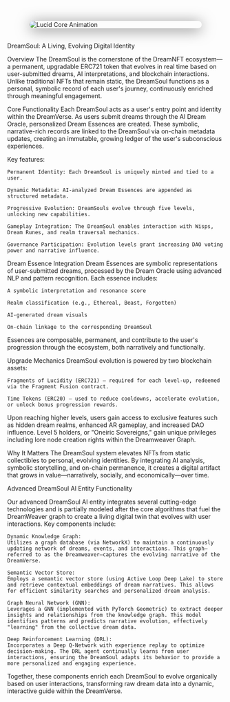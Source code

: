 <img src="/images/lucid_core_gif.gif" alt="Lucid Core Animation" style="display:block;margin:0 auto 2rem auto;max-width:400px;border-radius:16px;box-shadow:0 4px 32px #0008;">

DreamSoul: A Living, Evolving Digital Identity

Overview
The DreamSoul is the cornerstone of the DreamNFT ecosystem—a permanent, upgradable ERC721 token that evolves in real time based on user-submitted dreams, AI interpretations, and blockchain interactions. Unlike traditional NFTs that remain static, the DreamSoul functions as a personal, symbolic record of each user's journey, continuously enriched through meaningful engagement.

Core Functionality
Each DreamSoul acts as a user's entry point and identity within the DreamVerse. As users submit dreams through the AI Dream Oracle, personalized Dream Essences are created. These symbolic, narrative-rich records are linked to the DreamSoul via on-chain metadata updates, creating an immutable, growing ledger of the user's subconscious experiences.

Key features:

    Permanent Identity: Each DreamSoul is uniquely minted and tied to a user.

    Dynamic Metadata: AI-analyzed Dream Essences are appended as structured metadata.

    Progressive Evolution: DreamSouls evolve through five levels, unlocking new capabilities.

    Gameplay Integration: The DreamSoul enables interaction with Wisps, Dream Runes, and realm traversal mechanics.

    Governance Participation: Evolution levels grant increasing DAO voting power and narrative influence.

Dream Essence Integration
Dream Essences are symbolic representations of user-submitted dreams, processed by the Dream Oracle using advanced NLP and pattern recognition. Each essence includes:

    A symbolic interpretation and resonance score

    Realm classification (e.g., Ethereal, Beast, Forgotten)

    AI-generated dream visuals

    On-chain linkage to the corresponding DreamSoul

Essences are composable, permanent, and contribute to the user's progression through the ecosystem, both narratively and functionally.

Upgrade Mechanics
DreamSoul evolution is powered by two blockchain assets:

    Fragments of Lucidity (ERC721) – required for each level-up, redeemed via the Fragment Fusion contract.

    Time Tokens (ERC20) – used to reduce cooldowns, accelerate evolution, or unlock bonus progression rewards.

Upon reaching higher levels, users gain access to exclusive features such as hidden dream realms, enhanced AR gameplay, and increased DAO influence. Level 5 holders, or "Oneiric Sovereigns," gain unique privileges including lore node creation rights within the Dreamweaver Graph.

Why It Matters
The DreamSoul system elevates NFTs from static collectibles to personal, evolving identities. By integrating AI analysis, symbolic storytelling, and on-chain permanence, it creates a digital artifact that grows in value—narratively, socially, and economically—over time.

Advanced DreamSoul AI Entity Functionality

Our advanced DreamSoul AI entity integrates several cutting-edge technologies and is partially modeled after the core algorithms that fuel the DreamWeaver graph to create a living digital twin that evolves with user interactions. Key components include:

    Dynamic Knowledge Graph:
    Utilizes a graph database (via NetworkX) to maintain a continuously updating network of dreams, events, and interactions. This graph—referred to as the Dreamweaver—captures the evolving narrative of the DreamVerse.

    Semantic Vector Store:
    Employs a semantic vector store (using Active Loop Deep Lake) to store and retrieve contextual embeddings of dream narratives. This allows for efficient similarity searches and personalized dream analysis.

    Graph Neural Network (GNN):
    Leverages a GNN (implemented with PyTorch Geometric) to extract deeper insights and relationships from the knowledge graph. This model identifies patterns and predicts narrative evolution, effectively "learning" from the collective dream data.

    Deep Reinforcement Learning (DRL):
    Incorporates a Deep Q-Network with experience replay to optimize decision-making. The DRL agent continually learns from user interactions, ensuring the DreamSoul adapts its behavior to provide a more personalized and engaging experience.

Together, these components enrich each DreamSoul to evolve organically based on user interactions, transforming raw dream data into a dynamic, interactive guide within the DreamVerse.
